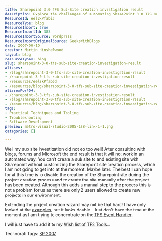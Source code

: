 ```yaml
---
title: Sharepoint 3.0 TFS Sub-Site creation investigation result
description: Explore the challenges of automating SharePoint 3.0 TFS sub-site creation. Discover insights and manual workarounds to streamline your project setup.
ResourceId: eel2kPfabid
ResourceType: blog
ResourceImport: true
ResourceImportId: 383
ResourceImportSource: Wordpress
ResourceImportOriginalSource: GeeksWithBlogs
date: 2007-06-16
creator: Martin Hinshelwood
layout: blog
resourceTypes: blog
slug: sharepoint-3-0-tfs-sub-site-creation-investigation-result
aliases:
- /blog/sharepoint-3-0-tfs-sub-site-creation-investigation-result
- /sharepoint-3-0-tfs-sub-site-creation-investigation-result
- /resources/eel2kPfabid
- /resources/blog/sharepoint-3-0-tfs-sub-site-creation-investigation-result
aliasesFor404:
- /sharepoint-3-0-tfs-sub-site-creation-investigation-result
- /blog/sharepoint-3-0-tfs-sub-site-creation-investigation-result
- /resources/blog/sharepoint-3-0-tfs-sub-site-creation-investigation-result
tags:
- Practical Techniques and Tooling
- Troubleshooting
- Software Development
preview: metro-visual-studio-2005-128-link-1-1.png
categories: []

---
```

Well my [sub site investigation](http://blog.hinshelwood.com/archive/2007/06/07/SharePoint-3.0-TFS-Sub-Site-creation-error.aspx) did not go too well! After consulting with blogs, forums and Microsoft the end result is that it will not work in an automated way. You can't create a sub site to and existing site with Sharepoint without customizing the Sharepoint site creation process, which I am not going to get into at the moment. Maybe later. The best I can hope for at this time is to disable the creation of the Sharepoint site during the project creation process and to create the site manually after the project has been created. Although this adds a manual step to the process this is not a problem for us as there are only 2 users allowed to create new projects in our environment.

Extending the project creation wizard may not be that hard! I have only looked at the [examples](http://msdn.microsoft.com/library/default.asp?url=/library/en-us/Extensibility_Guided_Tour/Extending%20Project%20Creation.asp), but it looks doable.  Just don't have the time at the moment as I am trying to concentrate on the [TFS Event Handler](http://www.codeplex.com/TFSEventHandler).

I will just have to add it to my [Wish list of TFS Tools](http://blog.hinshelwood.com/archive/2007/06/06/My-Wish-List-of-Team-Foundation-Server-Tools.aspx)...

Technorati Tags: [SP 2007](http://technorati.com/tags/SP+2007)

